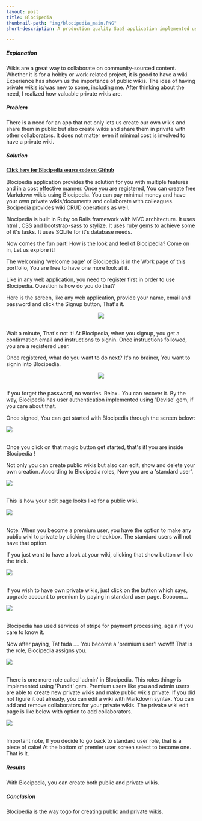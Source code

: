 ```yaml
---
layout: post
title: Blocipedia
thumbnail-path: "img/blocipedia_main.PNG"
short-description: A production quality SaaS application implemented using Ruby on Rails that allows users to create their own wikis.

---
```


##### Explanation

Wikis are a great way to collaborate on community-sourced content. Whether it is for a hobby or work-related project, it is good to have a wiki. Experience has shown us the importance of public wikis. The idea of having private wikis is/was new to some, including me. After thinking about the need, I realized how valuable private wikis are. 

##### Problem

There is a need for an app that not only lets us create our own wikis and share them in public but also create wikis and share them in private with other collaborators. It does not matter even if  minimal cost is involved to have a private wiki. 

##### Solution

<a href="https://github.com/sharadalt/blocipedea" style="font-family:Times New Roman;"><strong> Click here for Blocipedia source code on Github</strong></a>
<br>

Blocipedia application provides the solution for you with multiple features and in a cost effective manner. Once you are registered, You can create free Markdown wikis using Blocipedia. You can pay minimal money and have your own private wikis/documents and collaborate with colleagues. Bocipedia provides wiki CRUD operations as well. 

Blocipedia is built in Ruby on Rails framework with MVC architecture. It uses html , CSS and bootstrap-sass to stylize. It uses ruby gems to achieve some of it's tasks. It uses SQLite for it's database needs.

Now comes the fun part! How is the look and feel of Blocipedia? Come on in, Let us explore it!

The welcoming 'welcome page' of Blocipedia is in the Work page of this portfolio,
You are free to have one more look at it.

Like in any web application, you need to register first in order to use Blocipedia. Question is how do you do that?

Here is the screen, like any web application, provide your name, email and password and click the Signup button, That's it.

<div class="boxed" style="width:100%;text-align: center;">
  <a href="{{ project.url | prepend: site.baseurl }}">
    <img src="/img/blocipedia_signup.PNG"/>
  </a>
</div>
<br />

Wait a minute, That's not it!
At Blocipedia, when you signup, you get a confirmation email and instructions to signin.
Once instructions followed, you are a registered user.

Once registered, what do you want to do next? It's no brainer, You want to signin into Blocipedia.

<div class="boxed" style="width: 100%;text-align: center;">
  <a href="{{ project.url | prepend: site.baseurl }}">
    <img src="/img/blocipedia_signin.PNG"/>
  </a>
</div>
<br />

If you forget the password, no worries. Relax.. You can recover it.
By the way, Blocipedia has user authentication implemented using 'Devise' gem, if you care about that. 

Once signed, You can get started with Blocipedia through the screen below:

<div class="boxed" style="width: 100%;text-align: left;">
  <a href="{{ project.url | prepend: site.baseurl }}">
    <img src="/img/blocipedia_getting_started.PNG"/>
  </a>
</div>
<br />


Once you click on that magic button get started, that's it! you are inside  Blocipedia ! 

Not only you can create public wikis but also can edit, show and delete your own creation. According to Blocipedia roles, Now you are a 'standard user'.

<div class="boxed" style="width: 100%; text-align: left;">
  <a href="{{ project.url | prepend: site.baseurl }}">
    <img src="/img/blocipedia_standard_user.PNG"/>
  </a>
</div>
<br />

This is how your edit page looks like for a public wiki.

<div class="boxed" style="width: 100%;text-align: left;">
  <a href="{{ project.url | prepend: site.baseurl }}">
    <img src="/img/blocipedia_edit_public_wiki.PNG"/>
  </a>
</div>
<br />

Note: When you become a premium user, you have the option to make any public wiki to private by clicking the checkbox. The standard users will not have that option.

If you just want to have a look at your wiki, clicking that show button will do the trick.

<div class="boxed" style="width: 100%;text-align:left ;">
  <a href="{{ project.url | prepend: site.baseurl }}">
    <img src="/img/blocipedia_wiki_show.PNG"/>
  </a>
</div>
<br />

If you wish to have own private wikis, just click on the button which says, upgrade account to premium by paying in standard user page. Boooom...

<div class="boxed" style="width: 100%;text-align: left;">
  <a href="{{ project.url | prepend: site.baseurl }}">
    <img src="/img/blocipedia_payment.PNG"/>
  </a>
</div>
<br />

Blocipedia has used services of stripe for payment processing, again if you care to know it.

Now after paying, Tat tada .... You become a 'premium user'! wow!!! That is the role, Blocipedia assigns you.

<div class="boxed" style="width: 100%;text-align: left;">
  <a href="{{ project.url | prepend: site.baseurl }}">
    <img src="/img/blocipedia_premium_user.PNG"/>
  </a>
</div>
<br />

There is one more role called 'admin' in Blocipedia. This roles thingy is implemented using 'Pundit' gem.
Premium users like you and admin users are able to create new private wikis and make public wikis private. If you did not figure it out already, you can edit a wiki with Markdown syntax. You can add and remove collaborators for your private wikis. The privake wiki edit page is like below with option to add collaborators.

<div class="boxed" style="width: 100%;text-align: left;">
  <a href="{{ project.url | prepend: site.baseurl }}">
    <img src="/img/blocipedia_edit_private_wiki.PNG"/>
  </a>
</div>
<br />

Important note, If you decide to go back to standard user role, that is a piece of cake!  At the bottom of premier user screen select to become one. That is it.

##### Results
With Blocipedia, you can create both public and private wikis.

##### Conclusion
Blocipedia is the way togo for creating public and private wikis.

